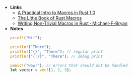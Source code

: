 - **Links**
	- [A Practical Intro to Macros in Rust 1.0](https://danielkeep.github.io/practical-intro-to-macros.html)
	- [The Little Book of Rust Macros](https://veykril.github.io/tlborm/introduction.html)
	- [Writing Non-Trivial Macros in Rust · Michael-F-Bryan](https://adventures.michaelfbryan.com/posts/non-trivial-macros/)
- **Notes**
	```rust
	print!("Hi!");

	println!("There");
	println!("{}", "There"); // regular print
	println!("{:?}", "There"); // debug print

	panic!("wow!"); // errors that should not be handled
	let vector = vec![1, 2, 3];
	```